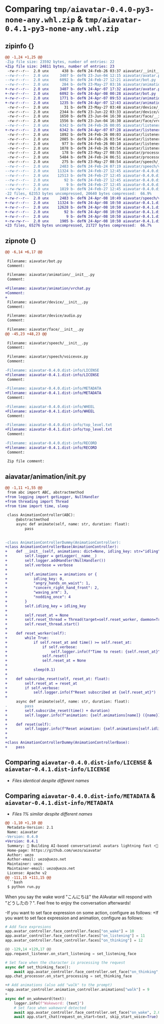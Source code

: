 # Comparing `tmp/aiavatar-0.4.0-py3-none-any.whl.zip` & `tmp/aiavatar-0.4.1-py3-none-any.whl.zip`

## zipinfo {}

```diff
@@ -1,24 +1,25 @@
-Zip file size: 23592 bytes, number of entries: 22
+Zip file size: 24811 bytes, number of entries: 23
 -rw-r--r--  2.0 unx      438 b- defN 24-Feb-26 03:37 aiavatar/__init__.py
--rw-r--r--  2.0 unx     3407 b- defN 23-Jun-04 12:15 aiavatar/avatar.py
--rw-r--r--  2.0 unx     6092 b- defN 24-Feb-27 12:21 aiavatar/bot.py
--rw-r--r--  2.0 unx      284 b- defN 23-May-27 03:16 aiavatar/animation/__init__.py
+-rw-r--r--  2.0 unx     3407 b- defN 24-Apr-07 17:32 aiavatar/avatar.py
+-rw-r--r--  2.0 unx     6092 b- defN 24-Apr-08 00:28 aiavatar/bot.py
+-rw-r--r--  2.0 unx     1771 b- defN 24-Apr-07 09:53 aiavatar/animation/__init__.py
+-rw-r--r--  2.0 unx     1235 b- defN 24-Apr-07 12:43 aiavatar/animation/vrchat.py
 -rw-r--r--  2.0 unx       31 b- defN 23-May-27 03:48 aiavatar/device/__init__.py
 -rw-r--r--  2.0 unx     2344 b- defN 23-Jun-22 03:33 aiavatar/device/audio.py
 -rw-r--r--  2.0 unx     1650 b- defN 23-Jun-04 16:30 aiavatar/face/__init__.py
 -rw-r--r--  2.0 unx     1556 b- defN 23-Jun-04 16:30 aiavatar/face/vrchat.py
--rw-r--r--  2.0 unx     6342 b- defN 24-Feb-26 00:05 aiavatar/listeners/__init__.py
+-rw-r--r--  2.0 unx     6342 b- defN 24-Apr-07 07:28 aiavatar/listeners/__init__.py
 -rw-r--r--  2.0 unx     1892 b- defN 24-Feb-26 00:03 aiavatar/listeners/azurevoicerequest.py
 -rw-r--r--  2.0 unx     2085 b- defN 24-Feb-26 03:54 aiavatar/listeners/azurewakeword.py
 -rw-r--r--  2.0 unx      977 b- defN 24-Feb-26 00:10 aiavatar/listeners/voicerequest.py
 -rw-r--r--  2.0 unx     1078 b- defN 24-Feb-26 03:54 aiavatar/listeners/wakeword.py
 -rw-r--r--  2.0 unx      178 b- defN 23-May-27 08:55 aiavatar/processors/__init__.py
 -rw-r--r--  2.0 unx     5484 b- defN 24-Feb-24 06:51 aiavatar/processors/chatgpt.py
 -rw-r--r--  2.0 unx      275 b- defN 23-May-27 08:54 aiavatar/speech/__init__.py
--rw-r--r--  2.0 unx     2483 b- defN 24-Feb-24 07:19 aiavatar/speech/voicevox.py
--rw-r--r--  2.0 unx    11324 b- defN 24-Feb-27 12:45 aiavatar-0.4.0.dist-info/LICENSE
--rw-r--r--  2.0 unx    12513 b- defN 24-Feb-27 12:45 aiavatar-0.4.0.dist-info/METADATA
--rw-r--r--  2.0 unx       92 b- defN 24-Feb-27 12:45 aiavatar-0.4.0.dist-info/WHEEL
--rw-r--r--  2.0 unx        9 b- defN 24-Feb-27 12:45 aiavatar-0.4.0.dist-info/top_level.txt
--rw-rw-r--  2.0 unx     1819 b- defN 24-Feb-27 12:45 aiavatar-0.4.0.dist-info/RECORD
-22 files, 62353 bytes uncompressed, 20640 bytes compressed:  66.9%
+-rw-r--r--  2.0 unx     2483 b- defN 24-Apr-08 10:49 aiavatar/speech/voicevox.py
+-rw-r--r--  2.0 unx    11324 b- defN 24-Apr-08 10:50 aiavatar-0.4.1.dist-info/LICENSE
+-rw-r--r--  2.0 unx    12628 b- defN 24-Apr-08 10:50 aiavatar-0.4.1.dist-info/METADATA
+-rw-r--r--  2.0 unx       92 b- defN 24-Apr-08 10:50 aiavatar-0.4.1.dist-info/WHEEL
+-rw-r--r--  2.0 unx        9 b- defN 24-Apr-08 10:50 aiavatar-0.4.1.dist-info/top_level.txt
+-rw-rw-r--  2.0 unx     1905 b- defN 24-Apr-08 10:50 aiavatar-0.4.1.dist-info/RECORD
+23 files, 65276 bytes uncompressed, 21727 bytes compressed:  66.7%
```

## zipnote {}

```diff
@@ -6,14 +6,17 @@
 
 Filename: aiavatar/bot.py
 Comment: 
 
 Filename: aiavatar/animation/__init__.py
 Comment: 
 
+Filename: aiavatar/animation/vrchat.py
+Comment: 
+
 Filename: aiavatar/device/__init__.py
 Comment: 
 
 Filename: aiavatar/device/audio.py
 Comment: 
 
 Filename: aiavatar/face/__init__.py
@@ -45,23 +48,23 @@
 
 Filename: aiavatar/speech/__init__.py
 Comment: 
 
 Filename: aiavatar/speech/voicevox.py
 Comment: 
 
-Filename: aiavatar-0.4.0.dist-info/LICENSE
+Filename: aiavatar-0.4.1.dist-info/LICENSE
 Comment: 
 
-Filename: aiavatar-0.4.0.dist-info/METADATA
+Filename: aiavatar-0.4.1.dist-info/METADATA
 Comment: 
 
-Filename: aiavatar-0.4.0.dist-info/WHEEL
+Filename: aiavatar-0.4.1.dist-info/WHEEL
 Comment: 
 
-Filename: aiavatar-0.4.0.dist-info/top_level.txt
+Filename: aiavatar-0.4.1.dist-info/top_level.txt
 Comment: 
 
-Filename: aiavatar-0.4.0.dist-info/RECORD
+Filename: aiavatar-0.4.1.dist-info/RECORD
 Comment: 
 
 Zip file comment:
```

## aiavatar/animation/__init__.py

```diff
@@ -1,11 +1,55 @@
 from abc import ABC, abstractmethod
+from logging import getLogger, NullHandler
+from threading import Thread
+from time import time, sleep
 
 class AnimationController(ABC):
     @abstractmethod
     async def animate(self, name: str, duration: float):
         pass
 
 
-class AnimationControllerDummy(AnimationController):
+class AnimationControllerBase(AnimationController):
+    def __init__(self, animations: dict=None, idling_key: str="idling", verbose: bool=False):
+        self.logger = getLogger(__name__)
+        self.logger.addHandler(NullHandler())
+        self.verbose = verbose
+
+        self.animations = animations or {
+            idling_key: 0,
+            "angry_hands_on_waist": 1,
+            "concern_right_hand_front": 2,
+            "waving_arm": 3,
+            "nodding_once": 4
+        }
+        self.idling_key = idling_key
+
+        self.reset_at = None
+        self.reset_thread = Thread(target=self.reset_worker, daemon=True)
+        self.reset_thread.start()
+
+    def reset_worker(self):
+        while True:
+            if self.reset_at and time() >= self.reset_at:
+                if self.verbose:
+                    self.logger.info(f"Time to reset: {self.reset_at}")
+                self.reset()
+                self.reset_at = None
+
+            sleep(0.1)
+
+    def subscribe_reset(self, reset_at: float):
+        self.reset_at = reset_at
+        if self.verbose:
+            self.logger.info(f"Reset subscribed at {self.reset_at}")
+
     async def animate(self, name: str, duration: float):
-        pass
+        self.subscribe_reset(time() + duration)
+        self.logger.info(f"animation: {self.animations[name]} ({name})")
+
+    def reset(self):
+        self.logger.info(f"Reset animation: {self.animations[self.idling_key]} ({self.idling_key})")
+
+
+class AnimationControllerDummy(AnimationControllerBase):
+    pass
```

## Comparing `aiavatar-0.4.0.dist-info/LICENSE` & `aiavatar-0.4.1.dist-info/LICENSE`

 * *Files identical despite different names*

## Comparing `aiavatar-0.4.0.dist-info/METADATA` & `aiavatar-0.4.1.dist-info/METADATA`

 * *Files 1% similar despite different names*

```diff
@@ -1,10 +1,10 @@
 Metadata-Version: 2.1
 Name: aiavatar
-Version: 0.4.0
+Version: 0.4.1
 Summary: 🥰 Building AI-based conversational avatars lightning fast ⚡️💬
 Home-page: https://github.com/uezo/aiavatar
 Author: uezo
 Author-email: uezo@uezo.net
 Maintainer: uezo
 Maintainer-email: uezo@uezo.net
 License: Apache v2
@@ -111,15 +111,15 @@
 ```bash
 $ python run.py
 ```
 
 When you say the wake word "こんにちは" the AIAvatar will respond with "どうしたの？".
 Feel free to enjoy the conversation afterwards!
 
-If you want to set face expression on some action, configure as follows:
+If you want to set face expression and animation, configure as follows:
 
 ```python
 # Add face expresions
 app.avatar_controller.face_controller.faces["on_wake"] = 10
 app.avatar_controller.face_controller.faces["on_listening"] = 11
 app.avatar_controller.face_controller.faces["on_thinking"] = 12
 
@@ -129,14 +129,17 @@
 app.request_listener.on_start_listening = set_listening_face
 
 # Set face when the character is processing the request
 async def set_thinking_face():
     await app.avatar_controller.face_controller.set_face("on_thinking", 3.0)
 app.chat_processor.on_start_processing = set_thinking_face
 
+# Add animations (also add "walk" to the prompt)
+app.avatar_controller.animation_controller.animations["walk"] = 9
+
 async def on_wakeword(text):
     logger.info(f"Wakeword: {text}")
     # Set face when wakeword detected
     await app.avatar_controller.face_controller.set_face("on_wake", 2.0)
     await app.start_chat(request_on_start=text, skip_start_voice=True)
 ```
```

